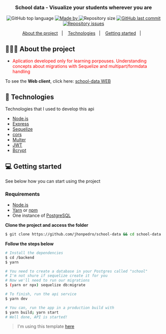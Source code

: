 <h3 align="center">
  School data - Visualize your students wherever you are
</h3>

<p align="center">
  <img alt="GitHub top language" src="https://img.shields.io/github/languages/top/jhonpedro/school-data">

  <a href="https://github.com/jhonpedro">
    <img alt="Made by" src="https://img.shields.io/badge/made%20by-joao%20pedro-gree">
  </a>

  <img alt="Repository size" src="https://img.shields.io/github/repo-size/jhonpedro/school-data">

  <a href="https://github.com/jhonpedro/school-data/commits/master">
    <img alt="GitHub last commit" src="https://img.shields.io/github/last-commit/jhonpedro/school-data">
  </a>

  <a href="https://github.com/jhonpedro/school-data/issues">
    <img alt="Repository issues" src="https://img.shields.io/github/issues/jhonpedro/school-data">
  </a>

</p>

<p align="center">
  <a href="#-about-the-project">About the project</a>&nbsp;&nbsp;&nbsp;|&nbsp;&nbsp;&nbsp;
  <a href="#-technologies">Technologies</a>&nbsp;&nbsp;&nbsp;|&nbsp;&nbsp;&nbsp;
  <a href="#-getting-started">Getting started</a>&nbsp;&nbsp;&nbsp;|&nbsp;&nbsp;&nbsp;
</p>

## 👨🏻‍💻 About the project

- <p style="color: red;">Aplication developed only for learning porpouses. Understanding concepts about migrations with Sequelize and multipart/formdata handling</strong></p>

To see the **Web client**, click here: [school-data WEB](https://github.com/jhonpedro/school-data/tree/master/web)</br>

## 🚀 Technologies

Technologies that I used to develop this api

- [Node.js](https://nodejs.org/en/)
- [Express](https://expressjs.com/pt-br/)
- [Sequelize](https://sequelize.org/)
- [cors](https://github.com/expressjs/cors)
- [Multer](https://www.npmjs.com/package/multer)
- [JWT](https://jwt.io/)
- [Bcrypt](https://www.npmjs.com/package/bcrypt)

## 💻 Getting started

See below how you can start using the project

### Requirements

- [Node.js](https://nodejs.org/en/)
- [Yarn](https://classic.yarnpkg.com/) or [npm](https://www.npmjs.com/)
- One instance of [PostgreSQL](https://www.postgresql.org/)

**Clone the project and access the folder**

```bash
$ git clone https://github.com/jhonpedro/school-data && cd school-data
```

**Follow the steps below**

```bash
# Install the dependencies
$ cd /backend
$ yarn

# You need to create a database in your Postgres called "school"
# I'm not shure if sequelize create it for you
# Now we'll need to run our migrations
$ (yarn or npx) sequelize db:migrate

# To finish, run the api service
$ yarn dev

# You can, run the app in a production build with
$ yarn build; yarn start
# Well done, API is started!
```

> I'm using this template [here](https://github.com/EliasGcf/readme-template/tree/master/templates)
